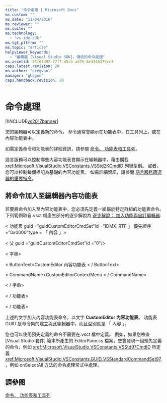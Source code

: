 ```yaml
---
title: "命令處理 | Microsoft Docs"
ms.custom: ""
ms.date: "11/04/2016"
ms.reviewer: ""
ms.suite: ""
ms.technology: 
  - "vs-ide-sdk"
ms.tgt_pltfrm: ""
ms.topic: "article"
helpviewer_keywords: 
  - "編輯器 [Visual Studio SDK]，傳統的命令處理"
ms.assetid: 78f67d92-77f7-45cb-ad75-6e3346379cc3
caps.latest.revision: 20
ms.author: "gregvanl"
manager: "ghogen"
caps.handback.revision: 20
---
```

# 命令處理
[!INCLUDE[vs2017banner](../code-quality/includes/vs2017banner.md)]

您的編輯器可以定義新的命令。 命令通常會顯示在功能表中，在工具列上，或在內容功能表中。  
  
 如需定義命令和功能表的詳細資訊，請參閱 [命令、 功能表和工具列](../extensibility/internals/commands-menus-and-toolbars.md)。  
  
 語言服務可以控制哪些內容功能表會顯示在編輯器中，藉由攔截 <xref:Microsoft.VisualStudio.VSConstants.VSStd2KCmdID> 列舉型別。 或者，您可以控制每個標記為基礎的內容功能表。 如需詳細資訊，請參閱 [語言服務篩選器的重要指令](../extensibility/internals/important-commands-for-language-service-filters.md)。  
  
## <a name="adding-commands-to-the-editor-context-menu"></a>將命令加入至編輯器內容功能表  
 若要將命令加入至內容功能表中，您必須先定義一組屬於特定群組的功能表命令。 下列範例取自.vsct 檔產生部分的逐步解說為 [逐步解說︰ 加入功能與自訂編輯器](../extensibility/walkthrough-adding-features-to-a-custom-editor.md):  
  
 \< 功能表 guid ="guidCustomEditorCmdSet"id ="IDMX_RTF 」 優先順序 ="0x0000"type = 「 內容 」>  
  
 \< 父 guid ="guidCustomEditorCmdSet"id ="0"/>  
  
 \< 字串>  
  
 \< ButtonText>CustomEditor 內容功能表 \< / ButtonText>  
  
 \< CommandName>CustomEditorContextMenu \< / CommandName>  
  
 \< / 字串>  
  
 \< / 功能表>  
  
 \< / 功能表>  
  
 上述的文字加入內容功能表命令，以文字 **CustomEditor 內容功能表**。 功能表 GUID 是命令集的建立與此編輯器中，而且型別就是 「 內容 」。  
  
 您也可以使用預先定義的命令不需要在.vsct 檔中定義。 例如，如果您檢查 [Visual Studio 套件] 範本所產生的 EditorPane.cs 檔案，您會發現一組預先定義的命令，例如 <xref:Microsoft.VisualStudio.VSConstants.VSStd97CmdID> 所定義 <xref:Microsoft.VisualStudio.VSConstants.GUID_VSStandardCommandSet97>, ，例如 onSelectAll 方法的命令處理常式中處理。  
  
## <a name="see-also"></a>請參閱  
 [命令、 功能表和工具列](../extensibility/internals/commands-menus-and-toolbars.md)
